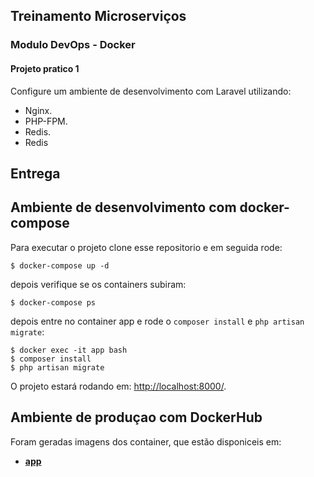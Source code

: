 ## Treinamento Microserviços

### Modulo DevOps - Docker

#### Projeto pratico 1

Configure um ambiente de desenvolvimento com Laravel utilizando:

- Nginx.
- PHP-FPM.
- Redis.
- Redis

## Entrega

## Ambiente de desenvolvimento com docker-compose

Para executar o projeto clone esse repositorio e em seguida rode:
```
$ docker-compose up -d
```
depois verifique se os containers subiram:

```
$ docker-compose ps
```

depois entre no container app e rode o `composer install` e `php artisan migrate`:

```
$ docker exec -it app bash
$ composer install
$ php artisan migrate
```

O projeto estará rodando em: [http://localhost:8000/](http://localhost:8000/).

## Ambiente de produçao com DockerHub

Foram geradas imagens dos container, que estão disponiceis em: 

- **[app](https://hub.docker.com/r/p2sousa/laravel-app)**
